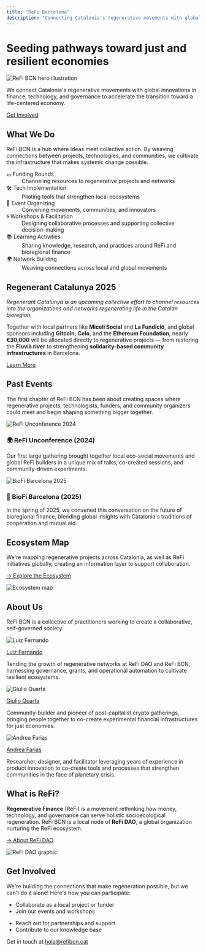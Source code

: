 ```yaml
---
title: "ReFi Barcelona"
description: "Connecting Catalonia's regenerative movements with global innovations in finance, technology, and governance to accelerate the transition toward a life-centered economy."
---
```


<div class="hero-section">
  <div class="hero-top">
    <div class="hero-title">
      <h1>Seeding pathways toward just and resilient economies</h1>
    </div>
    <div class="hero-image">
      <img src="/static/hero_home.png" alt="ReFi BCN hero illustration"/>
    </div>
  </div>
  <div class="hero-bottom">
    <p class="hero-text">
      We connect Catalonia's regenerative movements with global innovations in finance, 
      technology, and governance to accelerate the transition toward a life-centered economy.
    </p>
    <a href="#contact" class="cta-button">Get Involved</a>
  </div>
</div>

<div id="about" class="section-container">
  <div class="section-content-centered">
    <h2>What We Do</h2>
    <p>
      ReFi BCN is a hub where ideas meet collective action. By weaving connections between projects, 
      technologies, and communities, we cultivate the infrastructure that makes systemic change possible.
    </p>
  </div>

  <div class="feature-grid">
    <div class="feature-item">
      <dt>💶 Funding Rounds</dt>
      <dd>Channeling resources to regenerative projects and networks</dd>
    </div>
    <div class="feature-item">
      <dt>🛠️ Tech Implementation</dt>
      <dd>Piloting tools that strengthen local ecosystems</dd>
    </div>
    <div class="feature-item">
      <dt>🤝 Event Organizing</dt>
      <dd>Convening movements, communities, and innovators</dd>
    </div>
    <div class="feature-item">
      <dt>🌀 Workshops & Facilitation</dt>
      <dd>Designing collaborative processes and supporting collective decision-making</dd>
    </div>
    <div class="feature-item">
      <dt>📚 Learning Activities</dt>
      <dd>Sharing knowledge, research, and practices around ReFi and bioregional finance</dd>
    </div>
    <div class="feature-item">
      <dt>🌍 Network Building</dt>
      <dd>Weaving connections across local and global movements</dd>
    </div>
  </div>
</div>

<div id="regenerant-catalunya" class="callout-section">

## Regenerant Catalunya 2025

*Regenerant Catalunya is an upcoming collective effort to channel resources into the organizations and networks regenerating life in the Catalan bioregion.*

Together with local partners like **Miceli Social** and **La Fundició**, and global sponsors including **Gitcoin**, **Celo**, and the **Ethereum Foundation**, nearly **€30,000** will be allocated directly to regenerative projects — from restoring the **Fluvià river** to strengthening **solidarity-based community infrastructures** in Barcelona.

<a href="https://regenerant-catalunya.refibcn.cat" class="cta-button">Learn More</a>

</div>

<div id="events" class="section-container">
  <div class="section-content-centered">
    <h2>Past Events</h2>
    <p>
      The first chapter of ReFi BCN has been about creating spaces where regenerative projects, technologists, 
      funders, and community organizers could meet and begin shaping something bigger together.
    </p>
  </div>

  <div class="event-grid">
    <div class="event-item">
      <img src="/static/refi_unconference.jpg" alt="ReFi Unconference 2024"/>
      <h3>🌍 ReFi Unconference (2024)</h3>
      <p>Our first large gathering brought together local eco-social movements and global ReFi builders in a unique mix of talks, co-created sessions, and community-driven experiments.</p>
    </div>
    <div class="event-item">
      <img src="/static/biofi_barcelona.jpg" alt="BioFi Barcelona 2025"/>
      <h3>🌱 BioFi Barcelona (2025)</h3>
      <p>In the spring of 2025, we convened this conversation on the future of bioregional finance, blending global insights with Catalonia's traditions of cooperation and mutual aid.</p>
    </div>
  </div>
</div>

<div id="ecosystem-map" class="section-container">
  <div class="hero-section">
    <div>
      <h2>Ecosystem Map</h2>
      <p>We're mapping regenerative projects across Catalonia, as well as ReFi initiatives globally, creating an information layer to support collaboration.</p>
      <p><a href="https://mapa.refibcn.cat">→ Explore the Ecosystem</a></p>
    </div>
    <div class="hero-image">
      <img src="/static/gitcoin-explorer.png" alt="Ecosystem map"/>
    </div>
  </div>
</div>

<div class="section-container section-container-tinted">
  <div class="section-content-centered">
    <h2>About Us</h2>
    <p>ReFi BCN is a collective of practitioners working to create a collaborative, self-governed society.</p>
  </div>

  <div class="team-grid">
    <div class="team-member">
      <img src="/static/luiz_fernando.jpg" alt="Luiz Fernando"/>
      <p class="team-name"><a href="https://www.linkedin.com/in/luizfernandosg/">Luiz Fernando</a></p>
      <p class="team-bio">Tending the growth of regenerative networks at ReFi DAO and ReFi BCN, harnessing governance, grants, and operational automation to cultivate resilient ecosystems.</p>
    </div>
    <div class="team-member">
      <img src="/static/giulio_quarta.jpg" alt="Giulio Quarta"/>
      <p class="team-name"><a href="https://www.linkedin.com/in/giulio-quarta-b01a46122/">Giulio Quarta</a></p>
      <p class="team-bio">Community-builder and pioneer of post-capitalist crypto gatherings, bringing people together to co-create experimental financial infrastructures for just economies.</p>
    </div>
    <div class="team-member">
      <img src="/static/andrea_farias.JPG" alt="Andrea Farias"/>
      <p class="team-name"><a href="https://www.linkedin.com/in/andrea-farias-bb944750/">Andrea Farias</a></p>
      <p class="team-bio">Researcher, designer, and facilitator leveraging years of experience in product innovation to co-create tools and processes that strengthen communities in the face of planetary crisis.</p>
    </div>
  </div>
</div>

<div class="section-container">

<div class="hero-section">

<div>

## What is ReFi?

**Regenerative Finance** (ReFi) is a movement rethinking how money, technology, and governance can serve holistic socioecological regeneration. ReFi BCN is a local node of **ReFi DAO**, a global organization nurturing the ReFi ecosystem.

<a href="https://www.refidao.com/">→ About ReFi DAO</a>

</div>

<div class="hero-image">

<img src="/static/refi_dao.png" alt="ReFi DAO graphic"/>

</div>

</div>

</div>

<div id="contact" class="section-container section-container-tinted">

<div class="section-content-centered">

## Get Involved

We're building the connections that make regeneration possible, but we can't do it alone! Here's how you can participate:

<div class="get-involved-grid">

<ul>
<li>Collaborate as a local project or funder</li>
<li>Join our events and workshops</li>
</ul>

<ul>
<li>Reach out for partnerships and support</li>
<li>Contribute to our knowledge base</li>
</ul>

</div>

Get in touch at <a href="mailto:hola@refibcn.cat">hola@refibcn.cat</a>

</div>

</div>
